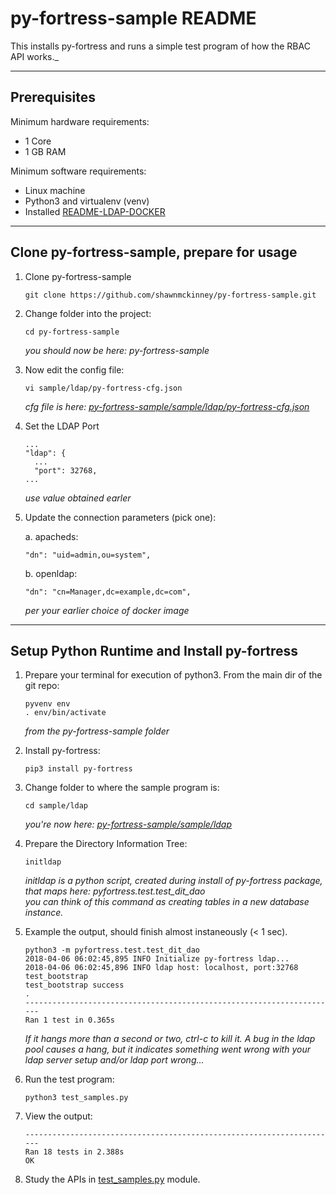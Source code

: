 # py-fortress-sample README 
 
This installs py-fortress and runs a simple test program of how the RBAC API works._
______________________________________________________________________________
## Prerequisites

Minimum hardware requirements:
 * 1 Core
 * 1 GB RAM

Minimum software requirements:
 * Linux machine
 * Python3 and virtualenv (venv)
 * Installed [README-LDAP-DOCKER](https://github.com/shawnmckinney/py-fortress/blob/master/pyfortress/doc/README-LDAP-DOCKER.md)
________________________________________________________________________________
## Clone py-fortress-sample, prepare for usage

1. Clone py-fortress-sample
    ```
    git clone https://github.com/shawnmckinney/py-fortress-sample.git
    ```
    
2. Change folder into the project:
    ```
    cd py-fortress-sample
    ```
    _you should now be here: py-fortress-sample_
    
3. Now edit the config file:
    ```
    vi sample/ldap/py-fortress-cfg.json
    ```
    _cfg file is here: [py-fortress-sample/sample/ldap/py-fortress-cfg.json](sample/ldap/py-fortress-cfg.json)_

4. Set the LDAP Port
    ```
    ...
    "ldap": {
      ...
      "port": 32768,
    ...
    ```
    _use value obtained earler_
        
5. Update the connection parameters (pick one):

    a. apacheds:
    ```
    "dn": "uid=admin,ou=system",
    ```
    
    b. openldap:
    ```
    "dn": "cn=Manager,dc=example,dc=com",
    ```
    _per your earlier choice of docker image_
________________________________________________________________________________
## Setup Python Runtime and Install py-fortress

1. Prepare your terminal for execution of python3.  From the main dir of the git repo:
    ```
    pyvenv env
    . env/bin/activate
    ```
    _from the py-fortress-sample folder_
    
2. Install py-fortress:
    ```
    pip3 install py-fortress
    ```
    
3. Change folder to where the sample program is:
    ```
    cd sample/ldap
    ```
    _you're now here: [py-fortress-sample/sample/ldap](./sample/ldap)_
    
4. Prepare the Directory Information Tree:
    ```
    initldap
    ```
    *initldap is a python script, created during install of py-fortress package, that maps here: pyfortress.test.test_dit_dao*    
    *you can think of this command as creating tables in a new database instance.*

5. Example the output, should finish almost instaneously (< 1 sec).
    ```
    python3 -m pyfortress.test.test_dit_dao
    2018-04-06 06:02:45,895 INFO Initialize py-fortress ldap...
    2018-04-06 06:02:45,896 INFO ldap host: localhost, port:32768
    test_bootstrap
    test_bootstrap success
    .
    ----------------------------------------------------------------------
    Ran 1 test in 0.365s
    ```
    _If it hangs more than a second or two, ctrl-c to kill it. A bug in the ldap pool causes a hang, but it indicates something went wrong with your ldap server setup and/or ldap port wrong..._        
    
6. Run the test program:
    ```
    python3 test_samples.py 
    ```
    
7. View the output:
    ```
    ----------------------------------------------------------------------
    Ran 18 tests in 2.388s
    OK
    ```
    
8. Study the APIs in [test_samples.py](./sample/ldap/test_samples.py) module.
